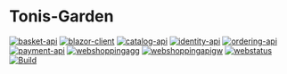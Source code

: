 # Tonis-Garden
[![basket-api](https://github.com/Mitagki/Tonis-Garden/actions/workflows/basket-api.yml/badge.svg)](https://github.com/Mitagki/Tonis-Garden/actions/workflows/basket-api.yml)
[![blazor-client](https://github.com/Mitagki/Tonis-Garden/actions/workflows/blazor-client.yml/badge.svg)](https://github.com/Mitagki/Tonis-Garden/actions/workflows/blazor-client.yml)
[![catalog-api](https://github.com/Mitagki/Tonis-Garden/actions/workflows/catalog-api.yml/badge.svg)](https://github.com/Mitagki/Tonis-Garden/actions/workflows/catalog-api.yml)
[![identity-api](https://github.com/Mitagki/Tonis-Garden/actions/workflows/identity-api.yml/badge.svg)](https://github.com/Mitagki/Tonis-Garden/actions/workflows/identity-api.yml)
[![ordering-api](https://github.com/Mitagki/Tonis-Garden/actions/workflows/ordering-api.yml/badge.svg)](https://github.com/Mitagki/Tonis-Garden/actions/workflows/ordering-api.yml)
[![payment-api](https://github.com/Mitagki/Tonis-Garden/actions/workflows/payment-api.yml/badge.svg)](https://github.com/Mitagki/Tonis-Garden/actions/workflows/payment-api.yml)
[![webshoppingagg](https://github.com/Mitagki/Tonis-Garden/actions/workflows/webshoppingagg.yml/badge.svg)](https://github.com/Mitagki/Tonis-Garden/actions/workflows/webshoppingagg.yml)
[![webshoppingapigw](https://github.com/Mitagki/Tonis-Garden/actions/workflows/webshoppingapigw.yml/badge.svg)](https://github.com/Mitagki/Tonis-Garden/actions/workflows/webshoppingapigw.yml)
[![webstatus](https://github.com/Mitagki/Tonis-Garden/actions/workflows/webstatus.yml/badge.svg)](https://github.com/Mitagki/Tonis-Garden/actions/workflows/webstatus.yml)
[![Build](https://github.com/Mitagki/Tonis-Garden/actions/workflows/build.yml/badge.svg)](https://github.com/Mitagki/Tonis-Garden/actions/workflows/build.yml)

